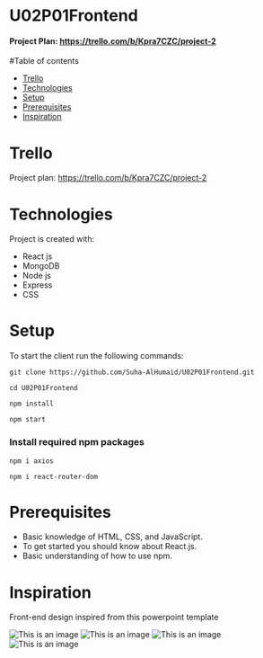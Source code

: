 # U02P01Frontend
#### Project Plan: https://trello.com/b/Kpra7CZC/project-2


#Table of contents
* [Trello](#Trello)
* [Technologies](#technologies)
* [Setup](#setup)
* [Prerequisites](#prerequisites)
* [Inspiration](#inspiration)


# Trello

Project plan:
https://trello.com/b/Kpra7CZC/project-2


# Technologies

Project is created with:
* React js
* MongoDB
* Node js
* Express
* CSS


# Setup

To start the client run the following commands:

``` git clone https://github.com/Suha-AlHumaid/U02P01Frontend.git ```

``` cd U02P01Frontend ```

``` npm install ```

``` npm start ```


### Install required npm packages

```npm i axios```

```npm i react-router-dom```


# Prerequisites

* Basic knowledge of HTML, CSS, and JavaScript.
* To get started you should know about React.js.
* Basic understanding of how to use npm.

# Inspiration
Front-end design inspired from this powerpoint template


![This is an image](https://elements-preview-images-0.imgix.net/4714da26-3c4d-4fba-80aa-96bb947de5c8?auto=compress%2Cformat&fit=max&w=2740&s=a6eb70218869fc4b07fffcf3c93cede5)
![This is an image](https://elements-preview-images-0.imgix.net/1e1c98c0-a971-4b21-a43e-f3f33a802cb4?auto=compress%2Cformat&fit=max&w=2740&s=103ede323282f9ee9ee3219f90aa3468)
![This is an image](https://elements-preview-images-0.imgix.net/6786336e-29b0-4456-992c-b2789597e8fc?auto=compress%2Cformat&fit=max&w=2740&s=eb41c025a5c8b79cf40876f438596d4b)
![This is an image](https://elements-preview-images-0.imgix.net/411c04a4-6527-4af6-9e68-e9a8913430f4?auto=compress%2Cformat&fit=max&w=2740&s=8e5e456e1eb9f9943577ea18e2b6e23b)
